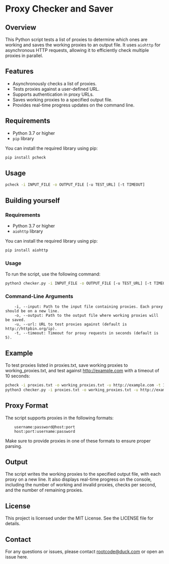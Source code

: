 # Proxy Checker and Saver

## Overview

This Python script tests a list of proxies to determine which ones are working and saves the working proxies to an output file. It uses `aiohttp` for asynchronous HTTP requests, allowing it to efficiently check multiple proxies in parallel.

## Features

- Asynchronously checks a list of proxies.
- Tests proxies against a user-defined URL.
- Supports authentication in proxy URLs.
- Saves working proxies to a specified output file.
- Provides real-time progress updates on the command line.


## Requirements

- Python 3.7 or higher
- `pip` library

You can install the required library using pip:

```sh
pip install pcheck
```

## Usage
```sh
pcheck -i INPUT_FILE -o OUTPUT_FILE [-u TEST_URL] [-t TIMEOUT]
```


## Building yourself
### Requirements

- Python 3.7 or higher
- `aiohttp` library

You can install the required library using pip:

```sh
pip install aiohttp
```

### Usage

To run the script, use the following command:

```sh
python3 checker.py -i INPUT_FILE -o OUTPUT_FILE [-u TEST_URL] [-t TIMEOUT]
```

### Command-Line Arguments
```
    -i, --input: Path to the input file containing proxies. Each proxy should be on a new line.
    -o, --output: Path to the output file where working proxies will be saved.
    -u, --url: URL to test proxies against (default is http://httpbin.org/ip).
    -t, --timeout: Timeout for proxy requests in seconds (default is 5).
```

## Example

To test proxies listed in proxies.txt, save working proxies to working_proxies.txt, and test against http://example.com with a timeout of 10 seconds:

```sh
pcheck -i proxies.txt -o working_proxies.txt -u http://example.com -t 10
python3 checker.py -i proxies.txt -o working_proxies.txt -u http://example.com -t 10
```

## Proxy Format

The script supports proxies in the following formats:

```
    username:password@host:port
    host:port:username:password
```

Make sure to provide proxies in one of these formats to ensure proper parsing.

## Output

The script writes the working proxies to the specified output file, with each proxy on a new line. It also displays real-time progress on the console, including the number of working and invalid proxies, checks per second, and the number of remaining proxies.

## License

This project is licensed under the MIT License. See the LICENSE file for details.
## Contact

For any questions or issues, please contact rootcode@duck.com or open an issue here.
